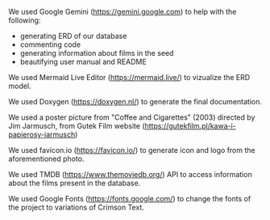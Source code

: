 We used Google Gemini (https://gemini.google.com) to help with the following:
- generating ERD of our database
- commenting code
- generating information about films in the seed
- beautifying user manual and README

We used Mermaid Live Editor (https://mermaid.live/) to vizualize the ERD model.

We used Doxygen (https://doxygen.nl/) to generate the final documentation.

We used a poster picture from "Coffee and Cigarettes" (2003) directed by Jim Jarmusch, from Gutek Film website (https://gutekfilm.pl/kawa-i-papierosy-jarmusch) 

We used favicon.io (https://favicon.io/) to generate icon and logo from the aforementioned photo.

We used TMDB (https://www.themoviedb.org/) API to access information about the films present in the database.

We used Google Fonts (https://fonts.google.com/) to change the fonts of the project to variations of Crimson Text.
